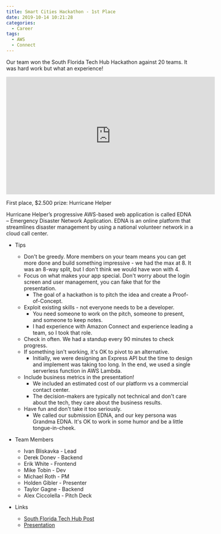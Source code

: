 ```yaml
---
title: Smart Cities Hackathon - 1st Place
date: 2019-10-14 10:21:28
categories:
  - Career
tags:
  - AWS
  - Connect
---
```


Our team won the South Florida Tech Hub Hackathon against 20 teams. It was hard work but what an experience!

<!-- more -->

<iframe width="560" height="315" src="https://www.youtube.com/embed/fXx_pysTPGo" title="YouTube video player" frameborder="0" allow="accelerometer; autoplay; clipboard-write; encrypted-media; gyroscope; picture-in-picture; web-share" allowfullscreen></iframe>

First place, $2.500 prize: Hurricane Helper

Hurricane Helper’s progressive AWS-based web application is called EDNA – Emergency Disaster Network Application. EDNA is an online platform that streamlines disaster management by using a national volunteer network in a cloud call center.

- Tips

  - Don't be greedy. More members on your team means you can get more done and build something impressive - we had the max at 8. It was an 8-way split, but I don't think we would have won with 4.
  - Focus on what makes your app special. Don't worry about the login screen and user management, you can fake that for the presentation.
    - The goal of a hackathon is to pitch the idea and create a Proof-of-Concept.
  - Exploit existing skills - not everyone needs to be a developer.
    - You need someone to work on the pitch, someone to present, and someone to keep notes.
    - I had experience with Amazon Connect and experience leading a team, so I took that role.
  - Check in often. We had a standup every 90 minutes to check progress.
  - If something isn't working, it's OK to pivot to an alternative.
    - Initially, we were designing an Express API but the time to design and implement was taking too long. In the end, we used a single serverless function in AWS Lambda.
  - Include business metrics in the presentation!
    - We included an estimated cost of our platform vs a commercial contact center.
    - The decision-makers are typically not technical and don't care about the tech, they care about the business results.
  - Have fun and don't take it too seriously.
    - We called our submission EDNA, and our key persona was Grandma EDNA. It's OK to work in some humor and be a little tongue-in-cheek.

- Team Members

  - Ivan Bliskavka - Lead
  - Derek Donev - Backend
  - Erik White - Frontend
  - Mike Tobin - Dev
  - Michael Roth - PM
  - Holden Gibler - Presenter
  - Taylor Gagne - Backend
  - Alex Ciccolella - Pitch Deck

- Links

  - [South Florida Tech Hub Post](https://techhubsouthflorida.org/smart-cities-hurricane-relief-hackathon/)
  - [Presentation](./EDNA-Presentation.pdf)
